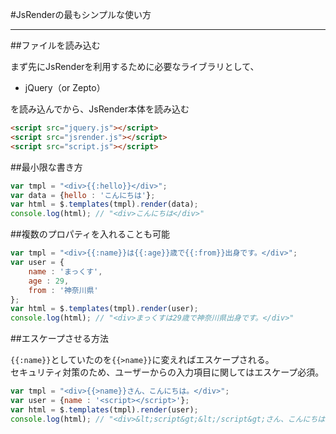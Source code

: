 #JsRenderの最もシンプルな使い方

-----------------------------------------------

##ファイルを読み込む

まず先にJsRenderを利用するために必要なライブラリとして、

* jQuery（or Zepto）

を読み込んでから、JsRender本体を読み込む

```html
<script src="jquery.js"></script>
<script src="jsrender.js"></script>
<script src="script.js"></script>
```

##最小限な書き方

```javascript
var tmpl = "<div>{{:hello}}</div>";
var data = {hello : 'こんにちは'};
var html = $.templates(tmpl).render(data);
console.log(html); // "<div>こんにちは</div>"
```

##複数のプロパティを入れることも可能

```javascript
var tmpl = "<div>{{:name}}は{{:age}}歳で{{:from}}出身です。</div>";
var user = {
	name : 'まっくす',
	age : 29,
	from : '神奈川県'
};
var html = $.templates(tmpl).render(user);
console.log(html); // "<div>まっくすは29歳で神奈川県出身です。</div>"
```

##エスケープさせる方法

`{{:name}}`としていたのを`{{>name}}`に変えればエスケープされる。  
セキュリティ対策のため、ユーザーからの入力項目に関してはエスケープ必須。

```javascript
var tmpl = "<div>{{>name}}さん、こんにちは。</div>";
var user = {name : '<script></script>'};
var html = $.templates(tmpl).render(user);
console.log(html); // "<div>&lt;script&gt;&lt;/script&gt;さん、こんにちは。</div>"
```